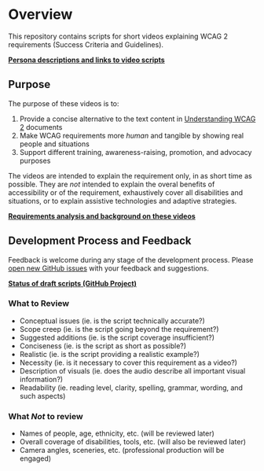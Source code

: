 # Overview

This repository contains scripts for short videos explaining WCAG 2 requirements (Success Criteria and Guidelines).

**[Persona descriptions and links to video scripts](https://wai-wcag-videos.netlify.app/overview/)**

## Purpose

The purpose of these videos is to:

1. Provide a concise alternative to the text content in [Understanding WCAG 2](https://www.w3.org/WAI/WCAG22/Understanding/) documents
2. Make WCAG requirements more *human* and tangible by showing real people and situations
3. Support different training, awareness-raising, promotion, and advocacy purposes

The videos are intended to explain the requirement only, in as short time as possible. They are *not* intended to explain the overal benefits of accessibility or of the requirement, exhaustively cover all disabilities and situations, or to explain assistive technologies and adaptive strategies.

**[Requirements analysis and background on these videos](https://www.w3.org/WAI/EO/wiki/Video-Based_Resources/WCAG_Requirements)**

## Development Process and Feedback

Feedback is welcome during any stage of the development process. Please [open new GitHub issues](https://github.com/w3c/wai-wcag-videos/issues/new/) with your feedback and suggestions.

**[Status of draft scripts (GitHub Project)](https://github.com/w3c/wai-wcag-videos/projects/1)**

### What to Review

- Conceptual issues (ie. is the script technically accurate?)
- Scope creep (ie. is the script going beyond the requirement?)
- Suggested additions (ie. is the script coverage insufficient?)
- Conciseness (ie. is the script as short as possible?)
- Realistic (ie. is the script providing a realistic example?)
- Necessity (ie. is it necessary to cover this requirement as a video?)
- Description of visuals (ie. does the audio describe all important visual information?)
- Readability (ie. reading level, clarity, spelling, grammar, wording, and such aspects)

### What *Not* to review

- Names of people, age, ethnicity, etc. (will be reviewed later)
- Overall coverage of disabilities, tools, etc. (will also be reviewed later)
- Camera angles, sceneries, etc. (professional production will be engaged)

